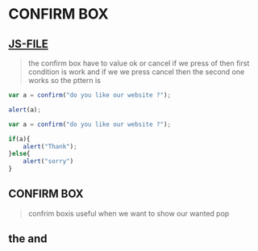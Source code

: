 # CONFIRM BOX
[JS-FILE](../js/19-confirm-Box.js)
---
>the confirm box have to value ok or cancel if we press of then first condition is work and if we we press cancel then the second one works so the pttern is

```javascript
var a = confirm("do you like our website ?");

alert(a);

var a = confirm("do you like our website ?");

if(a){
    alert("Thank");
}else{
    alert("sorry")
}
```
## CONFIRM BOX
>confrim boxis useful when we want to show our wanted pop

## the and 